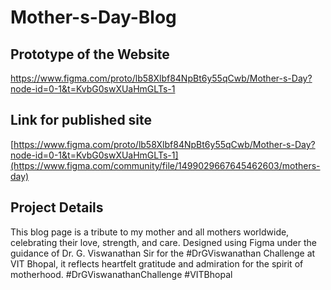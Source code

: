 # Mother-s-Day-Blog
## Prototype of the Website
https://www.figma.com/proto/lb58Xlbf84NpBt6y55qCwb/Mother-s-Day?node-id=0-1&t=KvbG0swXUaHmGLTs-1
## Link for published site
[https://www.figma.com/proto/lb58Xlbf84NpBt6y55qCwb/Mother-s-Day?node-id=0-1&t=KvbG0swXUaHmGLTs-1](https://www.figma.com/community/file/1499029667645462603/mothers-day)
## Project Details
This blog page is a tribute to my mother and all mothers worldwide, celebrating their love, strength, and care. Designed using Figma under the guidance of Dr. G. Viswanathan Sir for the #DrGViswanathan Challenge at VIT Bhopal, it reflects heartfelt gratitude and admiration for the spirit of motherhood.  #DrGViswanathanChallenge #VITBhopal
